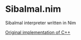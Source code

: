 # Sibalmal.nim
Sibalmal interpreter written in Nim

[Original implementation of C++](https://github.com/mhcoma/Sibalmal)
